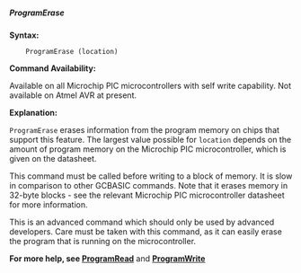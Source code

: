 <div class="section">

<div class="titlepage">

<div>

<div>

##### <span id="programerase"></span>ProgramErase

</div>

</div>

</div>

<span class="strong">**Syntax:**</span>

``` screen
    ProgramErase (location)
```

<span class="strong">**Command Availability:**</span>

Available on all Microchip PIC microcontrollers with self write
capability. Not available on Atmel AVR at present.

<span class="strong">**Explanation:**</span>

`ProgramErase` erases information from the program memory on chips that
support this feature. The largest value possible for `location` depends
on the amount of program memory on the Microchip PIC microcontroller,
which is given on the datasheet.

This command must be called before writing to a block of memory. It is
slow in comparison to other GCBASIC commands. Note that it erases memory
in 32-byte blocks - see the relevant Microchip PIC microcontroller
datasheet for more information.

This is an advanced command which should only be used by advanced
developers. Care must be taken with this command, as it can easily erase
the program that is running on the microcontroller.

<span class="strong">**For more help, see
<a href="programread" class="link" title="ProgramRead">ProgramRead</a>**</span>
and <span
class="strong">**<a href="programwrite" class="link" title="ProgramWrite">ProgramWrite</a>**</span>

</div>
